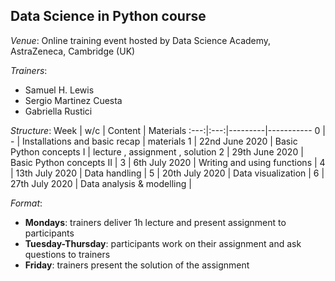 
## Data Science in Python course

*Venue*: Online training event hosted by Data Science Academy, AstraZeneca, Cambridge (UK)

*Trainers*:
- Samuel H. Lewis
- Sergio Martinez Cuesta
- Gabriella Rustici

*Structure*:
Week | w/c | Content | Materials
:---:|:---:|---------|-----------
0 | - | Installations and basic recap | materials
1 | 22nd June 2020 | Basic Python concepts I | lecture , assignment , solution
2 | 29th June 2020 | Basic Python concepts II | 
3 | 6th July 2020 | Writing and using functions |
4 | 13th July 2020 | Data handling |
5 | 20th July 2020 | Data visualization | 
6 | 27th July 2020 | Data analysis & modelling | 

*Format*:
- **Mondays**: trainers deliver 1h lecture and present assignment to participants
- **Tuesday-Thursday**: participants work on their assignment and ask questions to trainers
- **Friday**: trainers present the solution of the assignment
